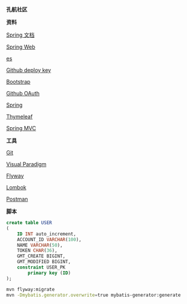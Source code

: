**孔航社区**

**资料**

[Spring 文档](https://spring.io/guides)

[Spring Web](https://spring.io/guides/gs/serving-web-content/)

[es](https://elasticsearch.cn/explore)

[Github deploy key](https://docs.github.com/en/developers/overview/managing-deploy-keys#deploy-keys)

[Bootstrap](https://docs.github.com/en/developers/apps/creating-an-oauth-app)

[Github OAuth](https://docs.github.com/en/developers/apps/creating-an-oauth-app)

[Spring](https://docs.spring.io/spring-boot/docs/current/reference/htmlsingle/#boot-documentation)

[Thymeleaf](https://www.thymeleaf.org/doc/tutorials/3.0/usingthymeleaf.html#introducing-thymeleaf)

[Spring MVC](https://docs.spring.io/spring-framework/docs/5.0.3.RELEASE/spring-framework-reference/web.html#mvc-config)

**工具**

[Git](https://git-scm.com/downloads)

[Visual Paradigm](https://www.visual-paradigm.com)

[Flyway](https://flywaydb.org/documentation/getstarted/firststeps/maven)

[Lombok](https://projectlombok.org/)

[Postman](https://chrome.google.com/webstore/detail/coohjcphdfgbioInekdpbcijmhambjff)

**脚本**

```sql
create table USER
(
	ID INT auto_increment,
	ACCOUNT_ID VARCHAR(100),
	NAME VARCHAR(50),
	TOKEN CHAR(36),
	GMT_CREATE BIGINT,
	GMT_MODIFIED BIGINT,
	constraint USER_PK
		primary key (ID)
);


```
```bash
mvn flyway:migrate
mvn -Dmybatis.generator.overwrite=true mybatis-generator:generate
```